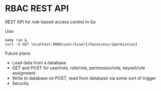 # RBAC REST API
REST API for role-based access control in Go

Use: 
```
make run &
curl -X GET localhost:8080/user/{user}/hasaccess/{permission}
```

Future plans:
- Load data from a database
- GET and POST for user/role, role/role, permission/role, keyset/role assignment
- Write to database on POST, read from database via some sort of trigger
- Security
